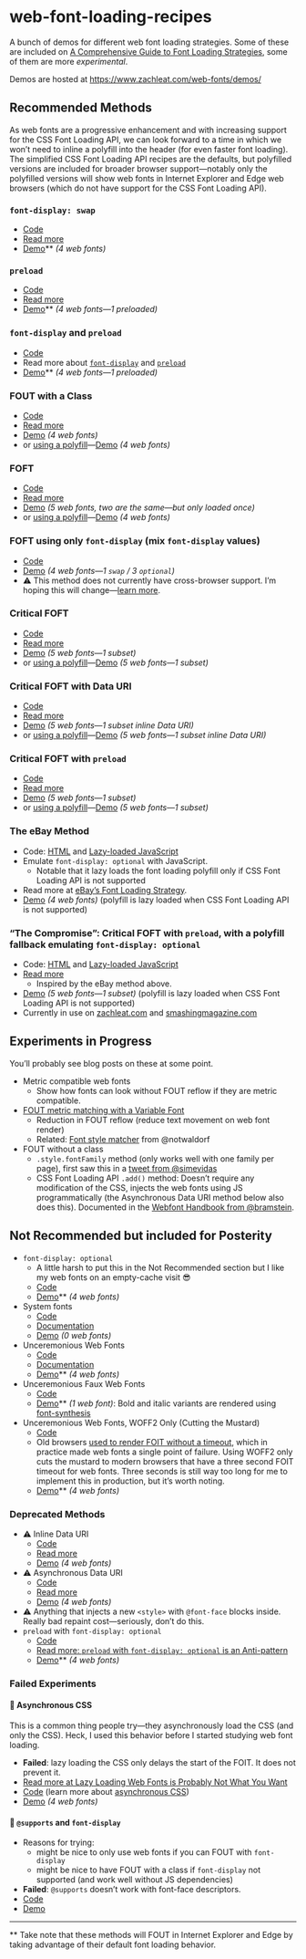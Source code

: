 # web-font-loading-recipes

A bunch of demos for different web font loading strategies. Some of these are included on [A Comprehensive Guide to Font Loading Strategies](https://www.zachleat.com/web/comprehensive-webfonts/), some of them are more _experimental_.

Demos are hosted at https://www.zachleat.com/web-fonts/demos/

## Recommended Methods

As web fonts are a progressive enhancement and with increasing support for the CSS Font Loading API, we can look forward to a time in which we won’t need to inline a polyfill into the header (for even faster font loading). The simplified CSS Font Loading API recipes are the defaults, but polyfilled versions are included for broader browser support—notably only the polyfilled versions will show web fonts in Internet Explorer and Edge web browsers (which do not have support for the CSS Font Loading API).

### `font-display: swap`

* [Code](./font-display.html)
* [Read more](https://www.zachleat.com/web/comprehensive-webfonts/#font-display)
* [Demo](https://www.zachleat.com/web-fonts/demos/font-display.html)** _(4 web fonts)_

### `preload`

* [Code](./preload.html)
* [Read more](https://www.zachleat.com/web/comprehensive-webfonts/#preload)
* [Demo](https://www.zachleat.com/web-fonts/demos/preload.html)** _(4 web fonts—1 preloaded)_

### `font-display` and `preload`

* [Code](./font-display-preload.html)
* Read more about [`font-display`](https://www.zachleat.com/web/comprehensive-webfonts/#font-display) and [`preload`](https://www.zachleat.com/web/comprehensive-webfonts/#preload)
* [Demo](https://www.zachleat.com/web-fonts/demos/font-display-preload.html)** _(4 web fonts—1 preloaded)_

### FOUT with a Class

* [Code](./fout-with-class.html)
* [Read more](https://www.zachleat.com/web/comprehensive-webfonts/#fout-class)
* [Demo](https://www.zachleat.com/web-fonts/demos/fout-with-class.html) _(4 web fonts)_
* or [using a polyfill](./fout-with-class-polyfill.html)—[Demo](https://www.zachleat.com/web-fonts/demos/fout-with-class-polyfill.html) _(4 web fonts)_

### FOFT

* [Code](./foft.html)
* [Read more](https://www.zachleat.com/web/comprehensive-webfonts/#foft)
* [Demo](https://www.zachleat.com/web-fonts/demos/foft.html) _(5 web fonts, two are the same—but only loaded once)_
* or [using a polyfill](./foft-polyfill.html)—[Demo](https://www.zachleat.com/web-fonts/demos/foft-polyfill.html) _(4 web fonts)_

### FOFT using only `font-display` (mix `font-display` values)

* [Code](./font-display-mix.html)
* [Demo](https://www.zachleat.com/web-fonts/demos/font-display-mix.html) _(4 web fonts—1 `swap` / 3 `optional`)_
* ⚠️ This method does not currently have cross-browser support. I’m hoping this will change—[learn more](https://twitter.com/zachleat/status/964173100001656832).

### Critical FOFT

* [Code](./critical-foft.html)
* [Read more](https://www.zachleat.com/web/comprehensive-webfonts/#critical-foft)
* [Demo](https://www.zachleat.com/web-fonts/demos/critical-foft.html) _(5 web fonts—1 subset)_
* or [using a polyfill](./critical-foft-polyfill.html)—[Demo](https://www.zachleat.com/web-fonts/demos/critical-foft-polyfill.html) _(5 web fonts—1 subset)_

### Critical FOFT with Data URI

* [Code](./critical-foft-data-uri.html)
* [Read more](https://www.zachleat.com/web/comprehensive-webfonts/#critical-foft-data-uri)
* [Demo](https://www.zachleat.com/web-fonts/demos/critical-foft-data-uri.html) _(5 web fonts—1 subset inline Data URI)_
* or [using a polyfill](./critical-foft-data-uri-polyfill.html)—[Demo](https://www.zachleat.com/web-fonts/demos/critical-foft-data-uri-polyfill.html) _(5 web fonts—1 subset inline Data URI)_

### Critical FOFT with `preload`

* [Code](./critical-foft-preload.html)
* [Read more](https://www.zachleat.com/web/comprehensive-webfonts/#critical-foft-preload)
* [Demo](https://www.zachleat.com/web-fonts/demos/critical-foft-preload.html) _(5 web fonts—1 subset)_
* or [using a polyfill](./critical-foft-preload-polyfill.html)—[Demo](https://www.zachleat.com/web-fonts/demos/critical-foft-preload-polyfill.html) _(5 web fonts—1 subset)_

### The eBay Method

* Code: [HTML](./ebay-method.html) and [Lazy-loaded JavaScript](./ebay-method.js)
* Emulate `font-display: optional` with JavaScript.
  * Notable that it lazy loads the font loading polyfill only if CSS Font Loading API is not supported
* Read more at [eBay’s Font Loading Strategy](http://www.ebaytechblog.com/2017/09/21/ebays-font-loading-strategy/).
* [Demo](https://www.zachleat.com/web-fonts/demos/ebay-method.html) _(4 web fonts)_ (polyfill is lazy loaded when CSS Font Loading API is not supported)

### “The Compromise”: Critical FOFT with `preload`, with a polyfill fallback emulating `font-display: optional`

* Code: [HTML](./critical-foft-preload-fallback-optional.html) and [Lazy-loaded JavaScript](./critical-foft-preload-fallback-optional.js)
* [Read more](https://www.zachleat.com/web/the-compromise/)
  * Inspired by the eBay method above.
* [Demo](https://www.zachleat.com/web-fonts/demos/critical-foft-preload-fallback-optional.html) _(5 web fonts—1 subset)_ (polyfill is lazy loaded when CSS Font Loading API is not supported)
* Currently in use on [zachleat.com](https://www.zachleat.com/web/) and [smashingmagazine.com](https://www.smashingmagazine.com/)


## Experiments in Progress

You’ll probably see blog posts on these at some point.

* Metric compatible web fonts
  * Show how fonts can look without FOUT reflow if they are metric compatible.
* [FOUT metric matching with a Variable Font](./variablefont-fout-test.html)
  * Reduction in FOUT reflow (reduce text movement on web font render)
  * Related: [Font style matcher](https://meowni.ca/font-style-matcher/) from @notwaldorf
* FOUT without a class
  * `.style.fontFamily` method (only works well with one family per page), first saw this in a [tweet from @simevidas](https://twitter.com/simevidas/status/829016037366566912)
  * CSS Font Loading API `.add()` method: Doesn’t require any modification of the CSS, injects the web fonts using JS programmatically (the Asynchronous Data URI method below also does this). Documented in the [Webfont Handbook from @bramstein](https://abookapart.com/products/webfont-handbook).

## Not Recommended but included for Posterity

* `font-display: optional`
  * A little harsh to put this in the Not Recommended section but I like my web fonts on an empty-cache visit 😎
  * [Code](./font-display-optional.html)
  * [Demo](https://www.zachleat.com/web-fonts/demos/font-display-optional.html)** _(4 web fonts)_
* System fonts
  * [Code](./dont.html)
  * [Documentation](https://www.zachleat.com/web/comprehensive-webfonts/#abstain)
  * [Demo](https://www.zachleat.com/web-fonts/demos/dont.html) _(0 web fonts)_
* Unceremonious Web Fonts
  * [Code](./unceremonious-font-face.html)
  * [Documentation](https://www.zachleat.com/web/comprehensive-webfonts/#font-face)
  * [Demo](https://www.zachleat.com/web-fonts/demos/unceremonious-font-face.html)** _(4 web fonts)_
* Unceremonious Faux Web Fonts
  * [Code](./unceremonious-faux-font-face.html)
  * [Demo](https://www.zachleat.com/web-fonts/demos/unceremonious-faux-font-face.html)** _(1 web font)_: Bold and italic variants are rendered using [font-synthesis](https://www.zachleat.com/web/webfont-glossary/#font-synthesis)
* Unceremonious Web Fonts, WOFF2 Only (Cutting the Mustard)
  * [Code](./unceremonious-font-face-woff2-only.html)
  * Old browsers [used to render FOIT without a timeout](https://www.zachleat.com/web/fout-foit-history/), which in practice made web fonts a single point of failure. Using WOFF2 only cuts the mustard to modern browsers that have a three second FOIT timeout for web fonts. Three seconds is still way too long for me to implement this in production, but it’s worth noting.
  * [Demo](https://www.zachleat.com/web-fonts/demos/unceremonious-font-face-woff2-only.html)** _(4 web fonts)_

### Deprecated Methods

* ⚠️ Inline Data URI
  * [Code](./inline-data-uri.html)
  * [Read more](https://www.zachleat.com/web/comprehensive-webfonts/#inline-data-uri)
  * [Demo](https://www.zachleat.com/web-fonts/demos/inline-data-uri.html) _(4 web fonts)_
* ⚠️ Asynchronous Data URI
  * [Code](./async-data-uri.html)
  * [Read more](https://www.zachleat.com/web/comprehensive-webfonts/#async-data-uri)
  * [Demo](https://www.zachleat.com/web-fonts/demos/async-data-uri.html) _(4 web fonts)_
* ⚠️ Anything that injects a new `<style>` with `@font-face` blocks inside. Really bad repaint cost—seriously, don’t do this.
* `preload` with `font-display: optional`
  * [Code](./font-display-optional-preload.html)
  * [Read more: `preload` with `font-display: optional` is an Anti-pattern](https://www.zachleat.com/web/preload-font-display-optional/)
  * [Demo](https://www.zachleat.com/web-fonts/demos/font-display-optional-preload.html)** _(4 web fonts)_

### Failed Experiments

#### 🚫 Asynchronous CSS

This is a common thing people try—they asynchronously load the CSS (and only the CSS). Heck, I used this behavior before I started studying web font loading.

* **Failed**: lazy loading the CSS only delays the start of the FOIT. It does not prevent it.
* [Read more at Lazy Loading Web Fonts is Probably Not What You Want](https://www.zachleat.com/web/lazy-loading-webfonts/)
* [Code](./asynchronous-css.html) (learn more about [asynchronous CSS](https://github.com/zachleat/async-css-loading))
* [Demo](https://www.zachleat.com/web-fonts/demos/asynchronous-css.html) _(4 web fonts)_

#### 🚫 `@supports` and `font-display`

* Reasons for trying:
  * might be nice to only use web fonts if you can FOUT with `font-display`
  * might be nice to have FOUT with a class if `font-display` not supported (and work well without JS dependencies)
* **Failed**: `@supports` doesn’t work with font-face descriptors.
* [Code](failed-supports.html)
* [Demo](https://www.zachleat.com/web-fonts/demos/failed-supports.html)

---

** Take note that these methods will FOUT in Internet Explorer and Edge by taking advantage of their default font loading behavior.
